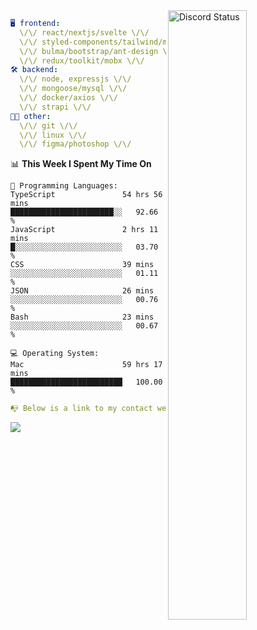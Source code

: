 
<a href="https://discord.com/users/279302975371870218" target="_blank">
    <img width="50%" align="right" alt="Discord Status" src="https://lanyard.cnrad.dev/api/279302975371870218?bg=161B22&borderRadius=5px%205px%200%200&hideTimestamp=true&idleMessage=Just%20chillin%27%20at%20the%20moment&animated=true">
</a>

```yaml
🖥️ frontend: 
  \/\/ react/nextjs/svelte \/\/
  \/\/ styled-components/tailwind/mui/
  \/\/ bulma/bootstrap/ant-design \/\/
  \/\/ redux/toolkit/mobx \/\/
🛠 backend: 
  \/\/ node, expressjs \/\/
  \/\/ mongoose/mysql \/\/
  \/\/ docker/axios \/\/
  \/\/ strapi \/\/
👨‍💻 other: 
  \/\/ git \/\/ 
  \/\/ linux \/\/
  \/\/ figma/photoshop \/\/
```
<!--START_SECTION:waka-->
📊 **This Week I Spent My Time On** 

```text
💬 Programming Languages: 
TypeScript               54 hrs 56 mins      ███████████████████████░░   92.66 % 
JavaScript               2 hrs 11 mins       █░░░░░░░░░░░░░░░░░░░░░░░░   03.70 % 
CSS                      39 mins             ░░░░░░░░░░░░░░░░░░░░░░░░░   01.11 % 
JSON                     26 mins             ░░░░░░░░░░░░░░░░░░░░░░░░░   00.76 % 
Bash                     23 mins             ░░░░░░░░░░░░░░░░░░░░░░░░░   00.67 % 

💻 Operating System: 
Mac                      59 hrs 17 mins      █████████████████████████   100.00 % 
```


<!--END_SECTION:waka-->
```yaml
📭 Below is a link to my contact website 
```
<a href="https://mxns.xyz" target="_black"> <img src="https://img.shields.io/badge/website-161B22?style=for-the-badge&logo=About.me&logoColor=white"></img> <a/>
